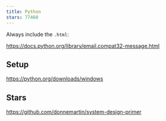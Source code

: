 ```yaml
---
title: Python
stars: 77460
---
```


Always include the `.html`:

<https://docs.python.org/library/email.compat32-message.html>

## Setup

<https://python.org/downloads/windows>

## Stars

<https://github.com/donnemartin/system-design-primer>
